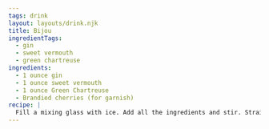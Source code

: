 ```yaml
---
tags: drink
layout: layouts/drink.njk
title: Bijou
ingredientTags:
  - gin
  - sweet vermouth
  - green chartreuse
ingredients:
  - 1 ounce gin
  - 1 ounce sweet vermouth
  - 1 ounce Green Chartreuse
  - Brandied cherries (for garnish)
recipe: |
  Fill a mixing glass with ice. Add all the ingredients and stir. Strain into a coupe glass. Garnish with a brandied cherries on a cocktail pick.
---
```


